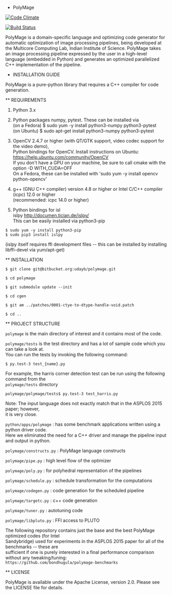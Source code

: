 * PolyMage

[![Code 
Climate](https://codeclimate.com/github/bollu/polymage/badges/gpa.svg)](https://codeclimate.com/github/bollu/polymage)

[![Build 
Status](https://travis-ci.org/bollu/polymage.svg?branch=github-integration)](https://travis-ci.org/bollu/polymage)

PolyMage is a domain-specific language and optimizing code generator for 
automatic optimization of image processing pipelines, being developed at the 
Multicore Computing Lab, Indian Institute of Science. PolyMage takes an image 
processing pipeline expressed by the user in a high-level language (embedded in 
Python) and generates an optimized parallelized C++ implementation of the 
pipeline.

* INSTALLATION GUIDE

PolyMage is a pure-python library that requires a C++ compiler for code
generation.


** REQUIREMENTS

1) Python 3.x

2) Python packages numpy, pytest. These can be installed via  
(on a Fedora) $ sudo yum -y install python3-numpy python3-pytest  
(on Ubuntu) $ sudo apt-get install python3-numpy python3-pytest  

3) OpenCV 2.4.7 or higher (with QT/GTK support, video codec support for the video demo),  
Python bindings for OpenCV. Install instructions on Ubuntu: https://help.ubuntu.com/community/OpenCV  
If you don't have a GPU on your machine, be sure to call cmake with the option -D WITH_CUDA=OFF  
On a Fedora, these can be installed with 'sudo yum -y install opencv python-opencv'

4) g++ (GNU C++ compiler) version 4.8 or higher or Intel C/C++ compiler (icpc) 12.0 or higher  
(recommended: icpc 14.0 or higher)

5) Python bindings for isl  
islpy http://documen.tician.de/islpy/  
This can be easily installed via python3-pip  
```
$ sudo yum -y install python3-pip  
$ sudo pip3 install islpy  
```

(islpy itself requires ffi development files -- this can be installed by 
installing libffi-devel via yum/apt-get)


** INSTALLATION

```
$ git clone git@bitbucket.org:udayb/polymage.git

$ cd polymage

$ git submodule update --init

$ cd cgen

$ git am ../patches/0001-ctye-to-dtype-handle-void.patch

$ cd ..
```

** PROJECT STRUCTURE


`polymage`  is the main directory of interest and it contains most of the code.  


`polymage/tests` is the test directory and has a lot of sample code which you can take a look at.  
You can run the tests by invoking the following command:  
```
$ py.test-3 test_{name}.py  
```

For example, the harris corner detection test can be run using the following command from the  
`polymage/tests` directory

```
polymage/polymage/tests$ py.test-3 test_harris.py
```
Note: The input language does not exactly match that in the ASPLOS 2015 paper; however,  
it is very close.  

`python/apps/polymage` : has some benchmark applications written using a python driver code.  
Here we eliminated the need for a C++ driver and manage the pipeline input and output in python.  

`polymage/constructs.py` : PolyMage language constructs  

`polymage/pipe.py` : high level flow of the optimizer  

`polymage/poly.py` : for polyhedral representation of the pipelines  

`polymage/schedule.py` : schedule transformation for the computations  

`polymage/codegen.py` : code generation for the scheduled pipeline  

`polymage/targetc.py` : c++ code generation  

`polymage/tuner.py` : autotuning code  

`polymage/libpluto.py` : FFI access to PLUTO


The following repository contains just the base and the best PolyMage optimized codes (for Intel  
Sandybridge) used for experiments in the ASPLOS 2015 paper for all of the benchmarks -- these are  
sufficient if one is purely interested in a final performance comparison without any tweaking/tuning:  
`https://github.com/bondhugula/polymage-benchmarks`


** LICENSE

PolyMage is available under the Apache License, version 2.0. Please see 
the LICENSE file for details.
